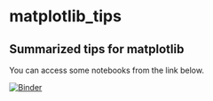 # matplotlib_tips

## Summarized tips for matplotlib

You can access some notebooks from the link below.

[![Binder](https://mybinder.org/badge_logo.svg)](https://mybinder.org/v2/gh/sskr23/matplotlib_tips/HEAD)